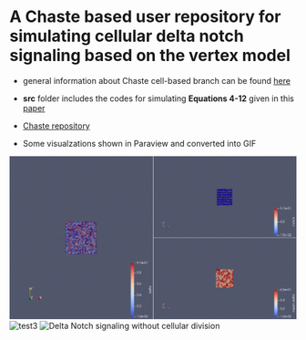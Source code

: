 # A Chaste based user repository for simulating cellular delta notch signaling based on the vertex model

- general information about Chaste cell-based branch can be found [here](https://www.cs.ox.ac.uk/chaste/cell_based_index.html)

- **src** folder includes the codes for simulating **Equations 4-12** given in this [paper](http://science.sciencemag.org/content/356/6337/eaai7407/tab-pdf)

- [Chaste repository](https://github.com/Chaste/Chaste)

- Some visualzations shown in Paraview and converted into GIF

![test2](./visualizations/test2.gif)
![test3](./visualizations/test3.gif)
![Delta Notch signaling without cellular division](./visualizations/static_ND_1.gif)
